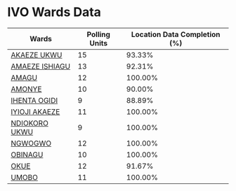 
# IVO Wards Data

| Wards | Polling Units | Location Data Completion (%) |
| ---- | ----- | ------- |
| [AKAEZE UKWU](./wards/2543-akaeze-ukwu) | 15 | 93.33% |
| [AMAEZE ISHIAGU](./wards/2544-amaeze-ishiagu) | 13 | 92.31% |
| [AMAGU](./wards/2545-amagu) | 12 | 100.00% |
| [AMONYE](./wards/2546-amonye) | 10 | 90.00% |
| [IHENTA OGIDI](./wards/2547-ihenta-ogidi) | 9 | 88.89% |
| [IYIOJI AKAEZE](./wards/2548-iyioji-akaeze) | 11 | 100.00% |
| [NDIOKORO UKWU](./wards/2549-ndiokoro-ukwu) | 9 | 100.00% |
| [NGWOGWO](./wards/2550-ngwogwo) | 12 | 100.00% |
| [OBINAGU](./wards/2551-obinagu) | 10 | 100.00% |
| [OKUE](./wards/2552-okue) | 12 | 91.67% |
| [UMOBO](./wards/2553-umobo) | 11 | 100.00% |




